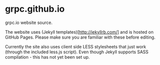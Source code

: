 # grpc.github.io
grpc.io website source.

The website uses (Jekyll templates)[http://jekyllrb.com/] and is hosted on GitHub Pages. Please make sure you are familiar with these before editing.

Currently the site also uses client side LESS stylesheets that just work (through the included less.js script). Even though Jekyll supports SASS compilation - this has not yet been set up.
